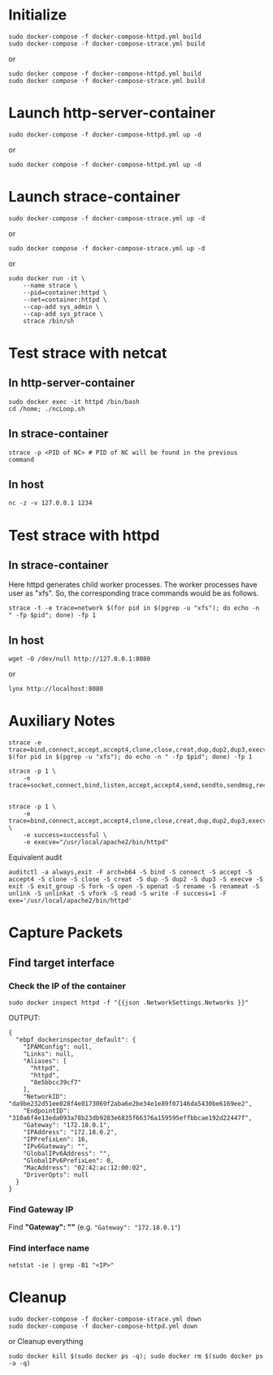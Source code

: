# Initialize
```
sudo docker-compose -f docker-compose-httpd.yml build
sudo docker-compose -f docker-compose-strace.yml build
```
or
```
sudo docker compose -f docker-compose-httpd.yml build
sudo docker compose -f docker-compose-strace.yml build
```
# Launch http-server-container
```
sudo docker-compose -f docker-compose-httpd.yml up -d
```
or
```
sudo docker compose -f docker-compose-httpd.yml up -d
```
# Launch strace-container
```
sudo docker-compose -f docker-compose-strace.yml up -d
```
or 
```
sudo docker compose -f docker-compose-strace.yml up -d
```
or 
```
sudo docker run -it \
	--name strace \
	--pid=container:httpd \
	--net=container:httpd \
	--cap-add sys_admin \
	--cap-add sys_ptrace \
	strace /bin/sh
```
# Test strace with netcat
## In http-server-container 
```
sudo docker exec -it httpd /bin/bash
cd /home; ./ncLoop.sh
```
## In strace-container
```
strace -p <PID of NC> # PID of NC will be found in the previous command
```
## In host
```
nc -z -v 127.0.0.1 1234
```

# Test strace with httpd
## In strace-container
Here httpd generates child worker processes. The worker processes have user as "xfs". So, the corresponding trace commands would be as follows.
```
strace -t -e trace=network $(for pid in $(pgrep -u "xfs"); do echo -n " -fp $pid"; done) -fp 1
```
## In host
```
wget -O /dev/null http://127.0.0.1:8080
```
or
```
lynx http://localhost:8080
```
# Auxiliary Notes

```
strace -e trace=bind,connect,accept,accept4,clone,close,creat,dup,dup2,dup3,execve,exit,exit_group,fork,open,openat,rename,renameat,unlink,unlinkat,vfork,read,write $(for pid in $(pgrep -u "xfs"); do echo -n " -fp $pid"; done) -fp 1

strace -p 1 \
    -e trace=socket,connect,bind,listen,accept,accept4,send,sendto,sendmsg,recv,recvfrom,recvmsg,getsockopt,setsockopt


strace -p 1 \
    -e trace=bind,connect,accept,accept4,clone,close,creat,dup,dup2,dup3,execve,exit,exit_group,fork,open,openat,rename,renameat,unlink,unlinkat,vfork,read,write \
    -e success=successful \
    -e execve="/usr/local/apache2/bin/httpd"

```

Equivalent audit 

```
auditctl -a always,exit -F arch=b64 -S bind -S connect -S accept -S accept4 -S clone -S close -S creat -S dup -S dup2 -S dup3 -S execve -S exit -S exit_group -S fork -S open -S openat -S rename -S renameat -S unlink -S unlinkat -S vfork -S read -S write -F success=1 -F exe='/usr/local/apache2/bin/httpd'
```

# Capture Packets
## Find target interface
### Check the IP of the container
```
sudo docker inspect httpd -f "{{json .NetworkSettings.Networks }}"
```
OUTPUT: 
```
{
  "ebpf_dockerinspector_default": {
    "IPAMConfig": null,
    "Links": null,
    "Aliases": [
      "httpd",
      "httpd",
      "8e5bbcc39cf7"
    ],
    "NetworkID": "da9be232d51ee028f4e0173069f2aba6e2be34e1e89f07146da5430be6169ee2",
    "EndpointID": "310a6f4e13eda093a78b23db9283e6835f66376a159595effbbcae192d22447f",
    "Gateway": "172.18.0.1",
    "IPAddress": "172.18.0.2",
    "IPPrefixLen": 16,
    "IPv6Gateway": "",
    "GlobalIPv6Address": "",
    "GlobalIPv6PrefixLen": 0,
    "MacAddress": "02:42:ac:12:00:02",
    "DriverOpts": null
  }
}
```
### Find Gateway IP
Find **"Gateway": "<IP>"** (e.g. `"Gateway": "172.18.0.1"`)
### Find interface name
```
netstat -ie | grep -B1 "<IP>"
```


# Cleanup
```
sudo docker-compose -f docker-compose-strace.yml down
sudo docker-compose -f docker-compose-httpd.yml down
```
or Cleanup everything
```
sudo docker kill $(sudo docker ps -q); sudo docker rm $(sudo docker ps -a -q)
```
